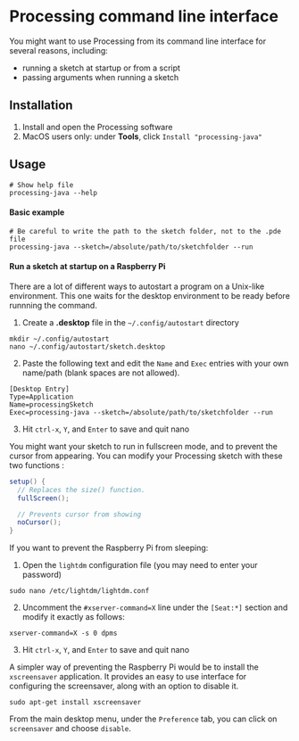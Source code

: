 # Processing command line interface
You might want to use Processing from its command line interface for several reasons, including:
- running a sketch at startup or from a script
- passing arguments when running a sketch

## Installation
1. Install and open the Processing software
2. MacOS users only: under **Tools**, click `Install "processing-java"`

## Usage
``` shell
# Show help file
processing-java --help
```

#### Basic example
``` shell
# Be careful to write the path to the sketch folder, not to the .pde file
processing-java --sketch=/absolute/path/to/sketchfolder --run
```

#### Run a sketch at startup on a Raspberry Pi
There are a lot of different ways to autostart a program on a Unix-like environment. This one waits for the desktop environment to be ready before runnning the command.
1. Create a **.desktop** file in the `~/.config/autostart` directory
``` shell
mkdir ~/.config/autostart
nano ~/.config/autostart/sketch.desktop
```
2. Paste the following text and edit the `Name` and `Exec` entries with your own name/path (blank spaces are not allowed).
```
[Desktop Entry]
Type=Application
Name=processingSketch
Exec=processing-java --sketch=/absolute/path/to/sketchfolder --run
```
3. Hit `ctrl-x`, `Y`, and `Enter` to save and quit nano

You might want your sketch to run in fullscreen mode, and to prevent the cursor from appearing. You can modify your Processing sketch with these two functions :

``` java
setup() {
  // Replaces the size() function.
  fullScreen();

  // Prevents cursor from showing
  noCursor();
}
```

If you want to prevent the Raspberry Pi from sleeping:

1. Open the `lightdm` configuration file (you may need to enter your password)
``` shell
sudo nano /etc/lightdm/lightdm.conf
```
2. Uncomment the `#xserver-command=X` line under the `[Seat:*]` section and modify it exactly as follows:
```
xserver-command=X -s 0 dpms
```
3. Hit `ctrl-x`, `Y`, and `Enter` to save and quit nano

A simpler way of preventing the Raspberry Pi would be to install the `xscreensaver` application. It provides an easy to use interface for configuring the screensaver, along with an option to disable it.

``` shell
sudo apt-get install xscreensaver
```

From the main desktop menu, under the `Preference` tab, you can click on `screensaver` and choose `disable`.
